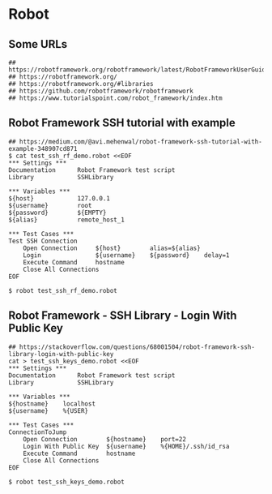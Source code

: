 Robot
=====

## Some URLs

    ## https://robotframework.org/robotframework/latest/RobotFrameworkUserGuide.html
    ## https://robotframework.org/
    ## https://robotframework.org/#libraries
    ## https://github.com/robotframework/robotframework
    ## https://www.tutorialspoint.com/robot_framework/index.htm

## Robot Framework SSH tutorial with example

    ## https://medium.com/@avi.mehenwal/robot-framework-ssh-tutorial-with-example-348907cd871
    $ cat test_ssh_rf_demo.robot <<EOF
    *** Settings ***
    Documentation      Robot Framework test script
    Library            SSHLibrary

    *** Variables ***
    ${host}            127.0.0.1
    ${username}        root
    ${password}        ${EMPTY}
    ${alias}           remote_host_1

    *** Test Cases ***
    Test SSH Connection
        Open Connection     ${host}        alias=${alias}
        Login               ${username}    ${password}    delay=1
        Execute Command     hostname
        Close All Connections
    EOF

    $ robot test_ssh_rf_demo.robot

## Robot Framework - SSH Library - Login With Public Key

    ## https://stackoverflow.com/questions/68001504/robot-framework-ssh-library-login-with-public-key
    cat > test_ssh_keys_demo.robot <<EOF
    *** Settings ***
    Documentation      Robot Framework test script
    Library            SSHLibrary

    *** Variables ***
    ${hostname}    localhost
    ${username}    %{USER}

    *** Test Cases ***
    ConnectionToJump
        Open Connection        ${hostname}    port=22
        Login With Public Key  ${username}    %{HOME}/.ssh/id_rsa
        Execute Command        hostname
        Close All Connections
    EOF

    $ robot test_ssh_keys_demo.robot
